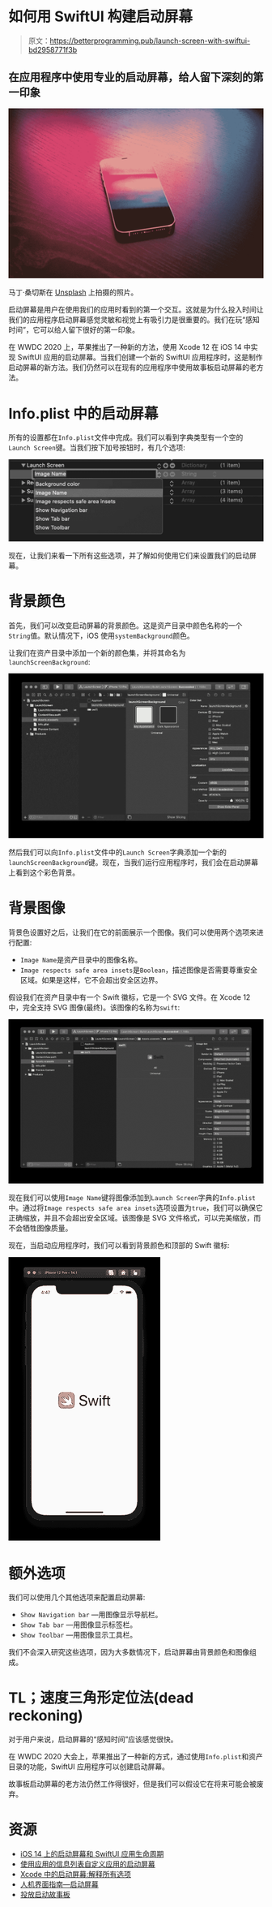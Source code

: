 # 如何用 SwiftUI 构建启动屏幕

> 原文：<https://betterprogramming.pub/launch-screen-with-swiftui-bd2958771f3b>

## 在应用程序中使用专业的启动屏幕，给人留下深刻的第一印象

![](img/6358255037f13a81330a477000548893.png)

马丁·桑切斯在 [Unsplash](https://unsplash.com/?utm_source=medium&utm_medium=referral) 上拍摄的照片。

启动屏幕是用户在使用我们的应用时看到的第一个交互。这就是为什么投入时间让我们的应用程序启动屏幕感觉灵敏和视觉上有吸引力是很重要的。我们在玩“感知时间”，它可以给人留下很好的第一印象。

在 WWDC 2020 上，苹果推出了一种新的方法，使用 Xcode 12 在 iOS 14 中实现 SwiftUI 应用的启动屏幕。当我们创建一个新的 SwiftUI 应用程序时，这是制作启动屏幕的新方法。我们仍然可以在现有的应用程序中使用故事板启动屏幕的老方法。

# Info.plist 中的启动屏幕

所有的设置都在`Info.plist`文件中完成。我们可以看到字典类型有一个空的`Launch Screen`键。当我们按下加号按钮时，有几个选项:

![](img/80646e1a70ce1641f0c250381dff0101.png)

现在，让我们来看一下所有这些选项，并了解如何使用它们来设置我们的启动屏幕。

# 背景颜色

首先，我们可以改变启动屏幕的背景颜色。这是资产目录中颜色名称的一个`String`值。默认情况下，iOS 使用`systemBackground`颜色。

让我们在资产目录中添加一个新的颜色集，并将其命名为`launchScreenBackground`:

![](img/83cdb200f1687c5e2fb58882a3b93eb5.png)

然后我们可以向`Info.plist`文件中的`Launch Screen`字典添加一个新的`launchScreenBackground`键。现在，当我们运行应用程序时，我们会在启动屏幕上看到这个彩色背景。

# 背景图像

背景色设置好之后，让我们在它的前面展示一个图像。我们可以使用两个选项来进行配置:

*   `Image Name`是资产目录中的图像名称。
*   `Image respects safe area insets`是`Boolean`，描述图像是否需要尊重安全区域。如果是这样，它不会超出安全区边界。

假设我们在资产目录中有一个 Swift 徽标，它是一个 SVG 文件。在 Xcode 12 中，完全支持 SVG 图像(最终)。该图像的名称为`swift`:

![](img/f6fc8027fa0541dfa7fa8a8cceb32ed0.png)

现在我们可以使用`Image Name`键将图像添加到`Launch Screen`字典的`Info.plist`中。通过将`Image respects safe area insets`选项设置为`true`，我们可以确保它正确缩放，并且不会超出安全区域。该图像是 SVG 文件格式，可以完美缩放，而不会牺牲图像质量。

现在，当启动应用程序时，我们可以看到背景颜色和顶部的 Swift 徽标:

![](img/acbb10495a5d0228633f4387a5d8a86d.png)

# 额外选项

我们可以使用几个其他选项来配置启动屏幕:

*   `Show Navigation bar` —用图像显示导航栏。
*   `Show Tab bar` —用图像显示标签栏。
*   `Show Toolbar` —用图像显示工具栏。

我们不会深入研究这些选项，因为大多数情况下，启动屏幕由背景颜色和图像组成。

# TL；速度三角形定位法(dead reckoning)

对于用户来说，启动屏幕的“感知时间”应该感觉很快。

在 WWDC 2020 大会上，苹果推出了一种新的方式，通过使用`Info.plist`和资产目录的功能，SwiftUI 应用程序可以创建启动屏幕。

故事板启动屏幕的老方法仍然工作得很好，但是我们可以假设它在将来可能会被废弃。

# 资源

*   [iOS 14 上的启动屏幕和 SwiftUI 应用生命周期](https://danielbernal.co/creating-a-launch-screen-with-swift-ui/)
*   [使用应用的信息列表自定义应用的启动屏幕](https://wwdcbysundell.com/2020/launch-screen-info-plist/)
*   [Xcode 中的启动屏幕:解释所有选项](https://www.avanderlee.com/xcode/launch-screen/)
*   [人机界面指南—启动屏幕](https://developer.apple.com/design/human-interface-guidelines/ios/visual-design/launch-screen/)
*   [投放启动故事板](https://useyourloaf.com/blog/dropping-launch-storyboards/)